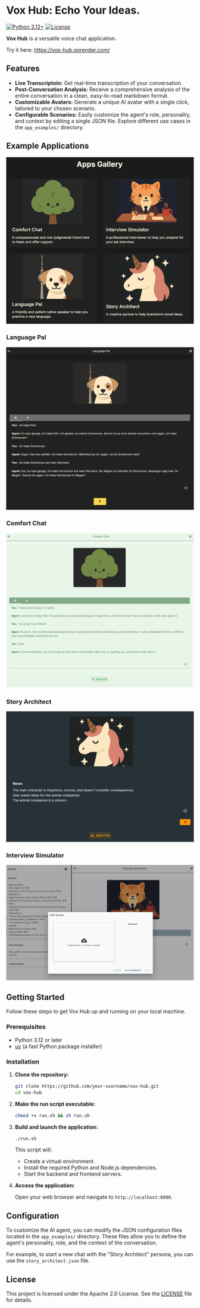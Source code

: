 # Vox Hub: Echo Your Ideas.

[![Python 3.12+](https://img.shields.io/badge/python-3.12+-blue.svg)](https://www.python.org/versions/3.12/)
[![License](https://img.shields.io/badge/License-Apache_2.0-blue.svg)](https://opensource.org/licenses/Apache-2.0)

**Vox Hub** is a versatile voice chat application.  

Try it here: https://vox-hub.onrender.com/

## Features

*   **Live Transcriptoin:** Get real-time transcription of your conversation.
*   **Post-Conversation Analysis:** Receive a comprehensive analysis of the entire conversation in a clean, easy-to-read markdown format.
*   **Customizable Avatars:** Generate a unique AI avatar with a single click, tailored to your chosen scenario.
*   **Configurable Scenarios:** Easily customize the agent's role, personality, and context by editing a single JSON file. Explore different use cases in the `app_examples/` directory.

## Example Applications

![gallery](docs/imgs/apps-gallery.png)

### Language Pal
![Language Pal](docs/imgs/app-language.png)

### Comfort Chat
![Comfort Chat](docs/imgs/app-listen.png)

### Story Architect
![Story Architect](docs/imgs/app-story.png)

### Interview Simulator
![Interview Simulator](docs/imgs/app-interview.png)  


## Getting Started

Follow these steps to get Vox Hub up and running on your local machine.

### Prerequisites

*   Python 3.12 or later
*   [uv](https://github.com/astral-sh/uv) (a fast Python package installer)

### Installation

1.  **Clone the repository:**

    ```bash
    git clone https://github.com/your-username/vox-hub.git
    cd vox-hub
    ```

2.  **Make the run script executable:**

    ```bash
    chmod +x run.sh && sh run.sh
    ```

3.  **Build and launch the application:**

    ```bash
    ./run.sh
    ```

    This script will:
    *   Create a virtual environment.
    *   Install the required Python and Node.js dependencies.
    *   Start the backend and frontend servers.

4.  **Access the application:**

    Open your web browser and navigate to `http://localhost:8000`.

## Configuration

To customize the AI agent, you can modify the JSON configuration files located in the `app_examples/` directory. These files allow you to define the agent's personality, role, and the context of the conversation.

For example, to start a new chat with the "Story Architect" persona, you can use the `story_architect.json` file.

## License

This project is licensed under the Apache 2.0 License. See the [LICENSE](LICENSE) file for details.